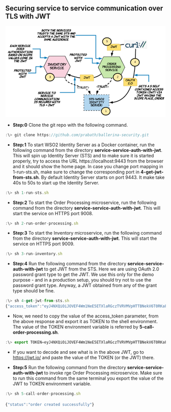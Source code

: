 ## Securing service to service communication over TLS with JWT

![alt text](./setup.png "Service to Service Communication Over TLS with JWT")

* **Step:0** Clone the git repo with the following command.

```javascript
:\> git clone https://github.com/prabath/ballerina-security.git
```

* **Step:1** To start WSO2 Identity Server as a Docker container, run the following command from the directory **service-service-auth-with-jwt**. This will spin up Identity Server (STS) and to make sure it is started properly, try to access the URL https://localhost:9443 from the browser and it should show the home page. In case you change port mapping in 1-run-sts.sh, make sure to change the corresponding port in **4-get-jwt-from-sts.sh**. By default Identity Server starts on port 9443. It make take 40s to 50s to start up the Identity Server.

```javascript
:\> sh 1-run-sts.sh
```
* **Step:2** To start the Order Processing microservice, run the following command from the directory **service-service-auth-with-jwt**. This will start the service on HTTPS port 9008.

```javascript
:\> sh 2-run-order-processing.sh
```
* **Step:3** To start the Inventory microservice, run the following command from the directory **service-service-auth-with-jwt**. This will start the service on HTTPS port 9009.

```javascript
:\> sh 3-run-inventory.sh
```
* **Step:4** Run the following command from the directory **service-service-auth-with-jwt** to get JWT from the STS. Here we are using OAuth 2.0 password grant type to get the JWT. We use this only for the demo purpose - and in a production setup, you should try not to use the password grant type. Anyway, a JWT obtained from any of the grant type should be fine.

```javascript
:\> sh 4-get-jwt-from-sts.sh
{"access_token":"eyJ4NXQiOiJOVEF4Wm1NeE5ETXlaRGczTVRVMVpHTTBNekV6T0RKaFpXSTRORE5sWkRVMU9HRmtOakZpTVEiLCJraWQiOiJOVEF4Wm1NeE5ETXlaRGczTVRVMVpHTTBNekV6T0RKaFpXSTRORE5sWkRVMU9HRmtOakZpTVEiLCJhbGciOiJSUzI1NiJ9.eyJzdWIiOiJhZG1pbkBjYXJib24uc3VwZXIiLCJhdWQiOiJKRDBjMVpkR2dJV2ZOVXJuSkRRb3dPN2p5UDhhIiwibmJmIjoxNTQxMTIwMDQ5LCJhenAiOiJKRDBjMVpkR2dJV2ZOVXJuSkRRb3dPN2p5UDhhIiwic2NvcGUiOiJwbGFjZS1vcmRlciIsImlzcyI6IndzbzJpcyIsImV4cCI6MTU0MTEyMzY0OSwiaWF0IjoxNTQxMTIwMDQ5LCJqdGkiOiJlYTMyNDhiYi0xY2IyLTQwMjctYjEyMy0yMWIwZmE2YTA2ODYifQ.QRT8bt9g673i7Z1YVYXnmccRIIUIWdA_3JmkbulOkI7-7PShT2xpOAeRbuU0dPt18IhnqYep4bZB7LmUk7fmYSDHPzLxglpApFVIIAOOh9l_4Zg_03yARBazCmB6IA5-p_iMoETRgMHPo5dqP-Gyj8QzlZv0B-zuIcuCp15-BT643ng7giLzE1714Q1AOdc64Yxr5S8HCugrYYb4VEQAfH_iTg4xdvcu-oX55eD9sJxsXlE74DnFdQnIlnFH3gSlQGGmf-f36EpwJ9ydTc2YomNcGcopOkCGmjz_6ofLJHMJmFG5l1GrF1mEv-HkDkmlMt-RxX3DuLfOrJ3dkfNUIA","refresh_token":"f732d56d-49d9-370f-a982-20c9db107d35","scope":"place-order","token_type":"Bearer","expires_in":3600}
```
* Now, we need to copy the value of the access_token parameter, from the above response and export it as TOKEN to the shell environment. The value of the TOKEN environment variable is referred by **5-call-order-processing.sh**.

```javascript
:\> export TOKEN=eyJ4NXQiOiJOVEF4Wm1NeE5ETXlaRGczTVRVMVpHTTBNekV6T0RKaFpXSTRORE5sWkRVMU9HRmtOakZpTVEiLCJraWQiOiJOVEF4Wm1NeE5ETXlaRGczTVRVMVpHTTBNekV6T0RKaFpXSTRORE5sWkRVMU9HRmtOakZpTVEiLCJhbGciOiJSUzI1NiJ9.eyJzdWIiOiJhZG1pbkBjYXJib24uc3VwZXIiLCJhdWQiOiJKRDBjMVpkR2dJV2ZOVXJuSkRRb3dPN2p5UDhhIiwibmJmIjoxNTQxMTIwMDQ5LCJhenAiOiJKRDBjMVpkR2dJV2ZOVXJuSkRRb3dPN2p5UDhhIiwic2NvcGUiOiJwbGFjZS1vcmRlciIsImlzcyI6IndzbzJpcyIsImV4cCI6MTU0MTEyMzY0OSwiaWF0IjoxNTQxMTIwMDQ5LCJqdGkiOiJlYTMyNDhiYi0xY2IyLTQwMjctYjEyMy0yMWIwZmE2YTA2ODYifQ.QRT8bt9g673i7Z1YVYXnmccRIIUIWdA_3JmkbulOkI7-7PShT2xpOAeRbuU0dPt18IhnqYep4bZB7LmUk7fmYSDHPzLxglpApFVIIAOOh9l_4Zg_03yARBazCmB6IA5-p_iMoETRgMHPo5dqP-Gyj8QzlZv0B-zuIcuCp15-BT643ng7giLzE1714Q1AOdc64Yxr5S8HCugrYYb4VEQAfH_iTg4xdvcu-oX55eD9sJxsXlE74DnFdQnIlnFH3gSlQGGmf-f36EpwJ9ydTc2YomNcGcopOkCGmjz_6ofLJHMJmFG5l1GrF1mEv-HkDkmlMt-RxX3DuLfOrJ3dkfNUIA
```
* If you want to decode and see what is in the above JWT, go to https://jwt.io/ and paste the value of the TOKEN (or the JWT) there.

* **Step:5** Run the following command from the directory **service-service-auth-with-jwt** to invoke rge Order Processing microservice. Make sure to run this command from the same terminal you export the value of the JWT to TOKEN environment variable.

```javascript
:\> sh 5-call-order-processing.sh

{"status":"order created successfully"}
```